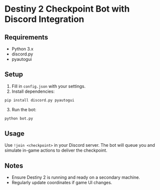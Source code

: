 # Destiny 2 Checkpoint Bot with Discord Integration

## Requirements
- Python 3.x
- discord.py
- pyautogui

## Setup
1. Fill in `config.json` with your settings.
2. Install dependencies:
```bash
pip install discord.py pyautogui
```
3. Run the bot:
```bash
python bot.py
```

## Usage
Use `!join <checkpoint>` in your Discord server. The bot will queue you and simulate in-game actions to deliver the checkpoint.

## Notes
- Ensure Destiny 2 is running and ready on a secondary machine.
- Regularly update coordinates if game UI changes.
